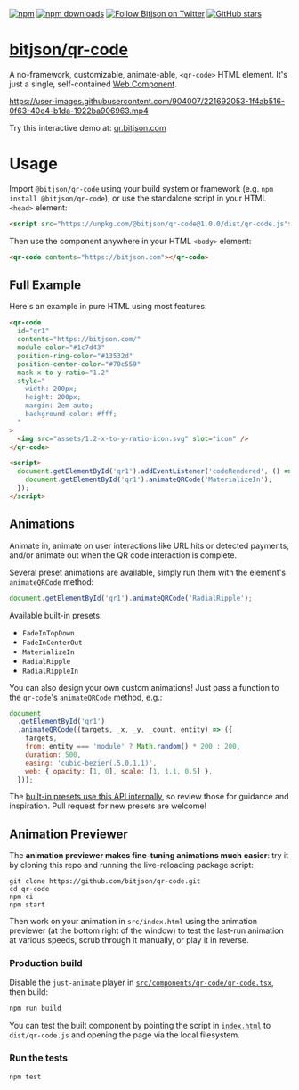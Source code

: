 [![npm](https://img.shields.io/npm/v/@bitjson/qr-code)](https://www.npmjs.com/package/@bitjson/qr-code)
[![npm downloads](https://img.shields.io/npm/dm/@bitjson/qr-code)](https://www.npmjs.com/package/@bitjson/qr-code)
[![Follow Bitjson on Twitter](https://img.shields.io/badge/follow-bitjson-1DA1F2?logo=twitter)](https://twitter.com/bitjson)
[![GitHub stars](https://img.shields.io/github/stars/bitjson/qr-code.svg?style=social&logo=github&label=Stars)](https://github.com/bitjson/qr-code)

# [bitjson/qr-code](https://qr.bitjson.com/)

A no-framework, customizable, animate-able, `<qr-code>` HTML element. It's just a single, self-contained [Web Component](https://developer.mozilla.org/en-US/docs/Web/Web_Components).

https://user-images.githubusercontent.com/904007/221692053-1f4ab516-0f63-40e4-b1da-1922ba906963.mp4

Try this interactive demo at: [qr.bitjson.com](https://qr.bitjson.com/)

# Usage

Import `@bitjson/qr-code` using your build system or framework (e.g. `npm install @bitjson/qr-code`), or use the standalone script in your HTML `<head>` element:

```html
<script src="https://unpkg.com/@bitjson/qr-code@1.0.0/dist/qr-code.js"></script>
```

Then use the component anywhere in your HTML `<body>` element:

```html
<qr-code contents="https://bitjson.com"></qr-code>
```

## Full Example

Here's an example in pure HTML using most features:

```html
<qr-code
  id="qr1"
  contents="https://bitjson.com/"
  module-color="#1c7d43"
  position-ring-color="#13532d"
  position-center-color="#70c559"
  mask-x-to-y-ratio="1.2"
  style="
    width: 200px;
    height: 200px;
    margin: 2em auto;
    background-color: #fff;
  "
>
  <img src="assets/1.2-x-to-y-ratio-icon.svg" slot="icon" />
</qr-code>

<script>
  document.getElementById('qr1').addEventListener('codeRendered', () => {
    document.getElementById('qr1').animateQRCode('MaterializeIn');
  });
</script>
```

## Animations

Animate in, animate on user interactions like URL hits or detected payments, and/or animate out when the QR code interaction is complete.

Several preset animations are available, simply run them with the element's `animateQRCode` method:

```js
document.getElementById('qr1').animateQRCode('RadialRipple');
```

Available built-in presets:

- `FadeInTopDown`
- `FadeInCenterOut`
- `MaterializeIn`
- `RadialRipple`
- `RadialRippleIn`

You can also design your own custom animations! Just pass a function to the `qr-code`'s `animateQRCode` method, e.g.:

```js
document
  .getElementById('qr1')
  .animateQRCode((targets, _x, _y, _count, entity) => ({
    targets,
    from: entity === 'module' ? Math.random() * 200 : 200,
    duration: 500,
    easing: 'cubic-bezier(.5,0,1,1)',
    web: { opacity: [1, 0], scale: [1, 1.1, 0.5] },
  }));
```

The [built-in presets use this API internally](src/components/qr-code/animations.ts), so review those for guidance and inspiration. Pull request for new presets are welcome!

## Animation Previewer

The **animation previewer makes fine-tuning animations much easier**: try it by cloning this repo and running the live-reloading package script:

```
git clone https://github.com/bitjson/qr-code.git
cd qr-code
npm ci
npm start
```

Then work on your animation in `src/index.html` using the animation previewer (at the bottom right of the window) to test the last-run animation at various speeds, scrub through it manually, or play it in reverse.

### Production build

Disable the `just-animate` player in [`src/components/qr-code/qr-code.tsx`](src/components/qr-code/qr-code.tsx), then build:

```bash
npm run build
```

You can test the built component by pointing the script in [`index.html`](index.html) to `dist/qr-code.js` and opening the page via the local filesystem.

### Run the tests

```bash
npm test
```
